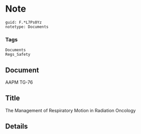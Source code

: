 # Note
```
guid: F.*L7Ps0Yz
notetype: Documents
```

### Tags
```
Documents
Regs_Safety
```

## Document
AAPM TG-76

## Title
The Management of Respiratory Motion in Radiation Oncology

## Details

